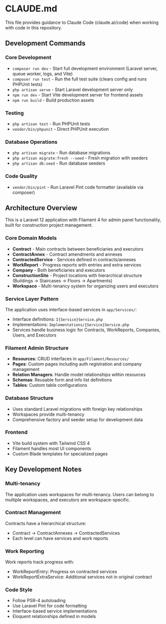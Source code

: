 # CLAUDE.md

This file provides guidance to Claude Code (claude.ai/code) when working with code in this repository.

## Development Commands

### Core Development
- `composer run dev` - Start full development environment (Laravel server, queue worker, logs, and Vite)
- `composer run test` - Run the full test suite (clears config and runs PHPUnit tests)
- `php artisan serve` - Start Laravel development server only
- `npm run dev` - Start Vite development server for frontend assets
- `npm run build` - Build production assets

### Testing
- `php artisan test` - Run PHPUnit tests
- `vendor/bin/phpunit` - Direct PHPUnit execution

### Database Operations
- `php artisan migrate` - Run database migrations
- `php artisan migrate:fresh --seed` - Fresh migration with seeders
- `php artisan db:seed` - Run database seeders

### Code Quality
- `vendor/bin/pint` - Run Laravel Pint code formatter (available via composer)

## Architecture Overview

This is a Laravel 12 application with Filament 4 for admin panel functionality, built for construction project management.

### Core Domain Models
- **Contract** - Main contracts between beneficiaries and executors
- **ContractAnnex** - Contract amendments and annexes
- **ContractedService** - Services defined in contracts/annexes
- **WorkReport** - Progress reports with entries and extra services
- **Company** - Both beneficiaries and executors
- **ConstructionSite** - Project locations with hierarchical structure (Buildings → Staircases → Floors → Apartments)
- **Workspace** - Multi-tenancy system for organizing users and executors

### Service Layer Pattern
The application uses interface-based services in `app/Services/`:
- Interface definitions: `I{Service}Service.php`
- Implementations: `Implementations/{Service}Service.php`
- Services handle business logic for Contracts, WorkReports, Companies, Users, and Executors

### Filament Admin Structure
- **Resources**: CRUD interfaces in `app/Filament/Resources/`
- **Pages**: Custom pages including auth registration and company management
- **Relation Managers**: Handle model relationships within resources
- **Schemas**: Reusable form and info list definitions
- **Tables**: Custom table configurations

### Database Structure
- Uses standard Laravel migrations with foreign key relationships
- Workspaces provide multi-tenancy
- Comprehensive factory and seeder setup for development data

### Frontend
- Vite build system with Tailwind CSS 4
- Filament handles most UI components
- Custom Blade templates for specialized pages

## Key Development Notes

### Multi-tenancy
The application uses workspaces for multi-tenancy. Users can belong to multiple workspaces, and executors are workspace-specific.

### Contract Management
Contracts have a hierarchical structure:
- Contract → ContractAnnexes → ContractedServices
- Each level can have services and work reports

### Work Reporting
Work reports track progress with:
- WorkReportEntry: Progress on contracted services
- WorkReportExtraService: Additional services not in original contract

### Code Style
- Follow PSR-4 autoloading
- Use Laravel Pint for code formatting
- Interface-based service implementations
- Eloquent relationships defined in models